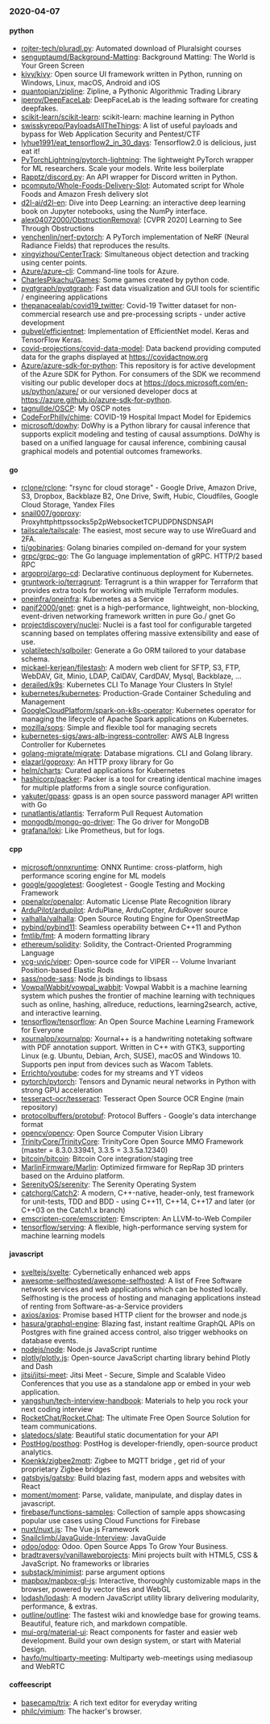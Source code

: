 ### 2020-04-07

#### python
* [rojter-tech/pluradl.py](https://github.com/rojter-tech/pluradl.py): Automated download of Pluralsight courses
* [senguptaumd/Background-Matting](https://github.com/senguptaumd/Background-Matting): Background Matting: The World is Your Green Screen
* [kivy/kivy](https://github.com/kivy/kivy): Open source UI framework written in Python, running on Windows, Linux, macOS, Android and iOS
* [quantopian/zipline](https://github.com/quantopian/zipline): Zipline, a Pythonic Algorithmic Trading Library
* [iperov/DeepFaceLab](https://github.com/iperov/DeepFaceLab): DeepFaceLab is the leading software for creating deepfakes.
* [scikit-learn/scikit-learn](https://github.com/scikit-learn/scikit-learn): scikit-learn: machine learning in Python
* [swisskyrepo/PayloadsAllTheThings](https://github.com/swisskyrepo/PayloadsAllTheThings): A list of useful payloads and bypass for Web Application Security and Pentest/CTF
* [lyhue1991/eat_tensorflow2_in_30_days](https://github.com/lyhue1991/eat_tensorflow2_in_30_days): Tensorflow2.0  is delicious, just eat it! 
* [PyTorchLightning/pytorch-lightning](https://github.com/PyTorchLightning/pytorch-lightning): The lightweight PyTorch wrapper for ML researchers. Scale your models. Write less boilerplate
* [Rapptz/discord.py](https://github.com/Rapptz/discord.py): An API wrapper for Discord written in Python.
* [pcomputo/Whole-Foods-Delivery-Slot](https://github.com/pcomputo/Whole-Foods-Delivery-Slot): Automated script for Whole Foods and Amazon Fresh delivery slot
* [d2l-ai/d2l-en](https://github.com/d2l-ai/d2l-en): Dive into Deep Learning: an interactive deep learning book on Jupyter notebooks, using the NumPy interface.
* [alex04072000/ObstructionRemoval](https://github.com/alex04072000/ObstructionRemoval): [CVPR 2020] Learning to See Through Obstructions
* [yenchenlin/nerf-pytorch](https://github.com/yenchenlin/nerf-pytorch): A PyTorch implementation of NeRF (Neural Radiance Fields) that reproduces the results.
* [xingyizhou/CenterTrack](https://github.com/xingyizhou/CenterTrack): Simultaneous object detection and tracking using center points.
* [Azure/azure-cli](https://github.com/Azure/azure-cli): Command-line tools for Azure.
* [CharlesPikachu/Games](https://github.com/CharlesPikachu/Games): Some games created by python code.
* [pyqtgraph/pyqtgraph](https://github.com/pyqtgraph/pyqtgraph): Fast data visualization and GUI tools for scientific / engineering applications
* [thepanacealab/covid19_twitter](https://github.com/thepanacealab/covid19_twitter): Covid-19 Twitter dataset for non-commercial research use and pre-processing scripts - under active development
* [qubvel/efficientnet](https://github.com/qubvel/efficientnet): Implementation of EfficientNet model. Keras and TensorFlow Keras.
* [covid-projections/covid-data-model](https://github.com/covid-projections/covid-data-model): Data backend providing computed data for the graphs displayed at https://covidactnow.org
* [Azure/azure-sdk-for-python](https://github.com/Azure/azure-sdk-for-python): This repository is for active development of the Azure SDK for Python. For consumers of the SDK we recommend visiting our public developer docs at https://docs.microsoft.com/en-us/python/azure/ or our versioned developer docs at https://azure.github.io/azure-sdk-for-python.
* [tagnullde/OSCP](https://github.com/tagnullde/OSCP): My OSCP notes
* [CodeForPhilly/chime](https://github.com/CodeForPhilly/chime): COVID-19 Hospital Impact Model for Epidemics
* [microsoft/dowhy](https://github.com/microsoft/dowhy): DoWhy is a Python library for causal inference that supports explicit modeling and testing of causal assumptions. DoWhy is based on a unified language for causal inference, combining causal graphical models and potential outcomes frameworks.

#### go
* [rclone/rclone](https://github.com/rclone/rclone): "rsync for cloud storage" - Google Drive, Amazon Drive, S3, Dropbox, Backblaze B2, One Drive, Swift, Hubic, Cloudfiles, Google Cloud Storage, Yandex Files
* [snail007/goproxy](https://github.com/snail007/goproxy): Proxyhttphttpssocks5p2pWebsocketTCPUDPDNSDNSAPI
* [tailscale/tailscale](https://github.com/tailscale/tailscale): The easiest, most secure way to use WireGuard and 2FA.
* [tj/gobinaries](https://github.com/tj/gobinaries): Golang binaries compiled on-demand for your system
* [grpc/grpc-go](https://github.com/grpc/grpc-go): The Go language implementation of gRPC. HTTP/2 based RPC
* [argoproj/argo-cd](https://github.com/argoproj/argo-cd): Declarative continuous deployment for Kubernetes.
* [gruntwork-io/terragrunt](https://github.com/gruntwork-io/terragrunt): Terragrunt is a thin wrapper for Terraform that provides extra tools for working with multiple Terraform modules.
* [oneinfra/oneinfra](https://github.com/oneinfra/oneinfra): Kubernetes as a Service
* [panjf2000/gnet](https://github.com/panjf2000/gnet): gnet is a high-performance, lightweight, non-blocking, event-driven networking framework written in pure Go./ gnet  Go 
* [projectdiscovery/nuclei](https://github.com/projectdiscovery/nuclei): Nuclei is a fast tool for configurable targeted scanning based on templates offering massive extensibility and ease of use.
* [volatiletech/sqlboiler](https://github.com/volatiletech/sqlboiler): Generate a Go ORM tailored to your database schema.
* [mickael-kerjean/filestash](https://github.com/mickael-kerjean/filestash):  A modern web client for SFTP, S3, FTP, WebDAV, Git, Minio, LDAP, CalDAV, CardDAV, Mysql, Backblaze, ...
* [derailed/k9s](https://github.com/derailed/k9s):  Kubernetes CLI To Manage Your Clusters In Style!
* [kubernetes/kubernetes](https://github.com/kubernetes/kubernetes): Production-Grade Container Scheduling and Management
* [GoogleCloudPlatform/spark-on-k8s-operator](https://github.com/GoogleCloudPlatform/spark-on-k8s-operator): Kubernetes operator for managing the lifecycle of Apache Spark applications on Kubernetes.
* [mozilla/sops](https://github.com/mozilla/sops): Simple and flexible tool for managing secrets
* [kubernetes-sigs/aws-alb-ingress-controller](https://github.com/kubernetes-sigs/aws-alb-ingress-controller): AWS ALB Ingress Controller for Kubernetes
* [golang-migrate/migrate](https://github.com/golang-migrate/migrate): Database migrations. CLI and Golang library.
* [elazarl/goproxy](https://github.com/elazarl/goproxy): An HTTP proxy library for Go
* [helm/charts](https://github.com/helm/charts): Curated applications for Kubernetes
* [hashicorp/packer](https://github.com/hashicorp/packer): Packer is a tool for creating identical machine images for multiple platforms from a single source configuration.
* [yakuter/gpass](https://github.com/yakuter/gpass): gpass is an open source password manager API written with Go
* [runatlantis/atlantis](https://github.com/runatlantis/atlantis): Terraform Pull Request Automation
* [mongodb/mongo-go-driver](https://github.com/mongodb/mongo-go-driver): The Go driver for MongoDB
* [grafana/loki](https://github.com/grafana/loki): Like Prometheus, but for logs.

#### cpp
* [microsoft/onnxruntime](https://github.com/microsoft/onnxruntime): ONNX Runtime: cross-platform, high performance scoring engine for ML models
* [google/googletest](https://github.com/google/googletest): Googletest - Google Testing and Mocking Framework
* [openalpr/openalpr](https://github.com/openalpr/openalpr): Automatic License Plate Recognition library
* [ArduPilot/ardupilot](https://github.com/ArduPilot/ardupilot): ArduPlane, ArduCopter, ArduRover source
* [valhalla/valhalla](https://github.com/valhalla/valhalla): Open Source Routing Engine for OpenStreetMap
* [pybind/pybind11](https://github.com/pybind/pybind11): Seamless operability between C++11 and Python
* [fmtlib/fmt](https://github.com/fmtlib/fmt): A modern formatting library
* [ethereum/solidity](https://github.com/ethereum/solidity): Solidity, the Contract-Oriented Programming Language
* [vcg-uvic/viper](https://github.com/vcg-uvic/viper): Open-source code for VIPER -- Volume Invariant Position-based Elastic Rods
* [sass/node-sass](https://github.com/sass/node-sass):  Node.js bindings to libsass
* [VowpalWabbit/vowpal_wabbit](https://github.com/VowpalWabbit/vowpal_wabbit): Vowpal Wabbit is a machine learning system which pushes the frontier of machine learning with techniques such as online, hashing, allreduce, reductions, learning2search, active, and interactive learning.
* [tensorflow/tensorflow](https://github.com/tensorflow/tensorflow): An Open Source Machine Learning Framework for Everyone
* [xournalpp/xournalpp](https://github.com/xournalpp/xournalpp): Xournal++ is a handwriting notetaking software with PDF annotation support. Written in C++ with GTK3, supporting Linux (e.g. Ubuntu, Debian, Arch, SUSE), macOS and Windows 10. Supports pen input from devices such as Wacom Tablets.
* [Errichto/youtube](https://github.com/Errichto/youtube): codes for my streams and YT videos
* [pytorch/pytorch](https://github.com/pytorch/pytorch): Tensors and Dynamic neural networks in Python with strong GPU acceleration
* [tesseract-ocr/tesseract](https://github.com/tesseract-ocr/tesseract): Tesseract Open Source OCR Engine (main repository)
* [protocolbuffers/protobuf](https://github.com/protocolbuffers/protobuf): Protocol Buffers - Google's data interchange format
* [opencv/opencv](https://github.com/opencv/opencv): Open Source Computer Vision Library
* [TrinityCore/TrinityCore](https://github.com/TrinityCore/TrinityCore): TrinityCore Open Source MMO Framework (master = 8.3.0.33941, 3.3.5 = 3.3.5a.12340)
* [bitcoin/bitcoin](https://github.com/bitcoin/bitcoin): Bitcoin Core integration/staging tree
* [MarlinFirmware/Marlin](https://github.com/MarlinFirmware/Marlin): Optimized firmware for RepRap 3D printers based on the Arduino platform.
* [SerenityOS/serenity](https://github.com/SerenityOS/serenity): The Serenity Operating System 
* [catchorg/Catch2](https://github.com/catchorg/Catch2): A modern, C++-native, header-only, test framework for unit-tests, TDD and BDD - using C++11, C++14, C++17 and later (or C++03 on the Catch1.x branch)
* [emscripten-core/emscripten](https://github.com/emscripten-core/emscripten): Emscripten: An LLVM-to-Web Compiler
* [tensorflow/serving](https://github.com/tensorflow/serving): A flexible, high-performance serving system for machine learning models

#### javascript
* [sveltejs/svelte](https://github.com/sveltejs/svelte): Cybernetically enhanced web apps
* [awesome-selfhosted/awesome-selfhosted](https://github.com/awesome-selfhosted/awesome-selfhosted): A list of Free Software network services and web applications which can be hosted locally. Selfhosting is the process of hosting and managing applications instead of renting from Software-as-a-Service providers
* [axios/axios](https://github.com/axios/axios): Promise based HTTP client for the browser and node.js
* [hasura/graphql-engine](https://github.com/hasura/graphql-engine): Blazing fast, instant realtime GraphQL APIs on Postgres with fine grained access control, also trigger webhooks on database events.
* [nodejs/node](https://github.com/nodejs/node): Node.js JavaScript runtime 
* [plotly/plotly.js](https://github.com/plotly/plotly.js): Open-source JavaScript charting library behind Plotly and Dash
* [jitsi/jitsi-meet](https://github.com/jitsi/jitsi-meet): Jitsi Meet - Secure, Simple and Scalable Video Conferences that you use as a standalone app or embed in your web application.
* [yangshun/tech-interview-handbook](https://github.com/yangshun/tech-interview-handbook):  Materials to help you rock your next coding interview
* [RocketChat/Rocket.Chat](https://github.com/RocketChat/Rocket.Chat): The ultimate Free Open Source Solution for team communications.
* [slatedocs/slate](https://github.com/slatedocs/slate): Beautiful static documentation for your API
* [PostHog/posthog](https://github.com/PostHog/posthog):  PostHog is developer-friendly, open-source product analytics.
* [Koenkk/zigbee2mqtt](https://github.com/Koenkk/zigbee2mqtt): Zigbee  to MQTT bridge , get rid of your proprietary Zigbee bridges 
* [gatsbyjs/gatsby](https://github.com/gatsbyjs/gatsby): Build blazing fast, modern apps and websites with React
* [moment/moment](https://github.com/moment/moment): Parse, validate, manipulate, and display dates in javascript.
* [firebase/functions-samples](https://github.com/firebase/functions-samples): Collection of sample apps showcasing popular use cases using Cloud Functions for Firebase
* [nuxt/nuxt.js](https://github.com/nuxt/nuxt.js): The Vue.js Framework
* [Snailclimb/JavaGuide-Interview](https://github.com/Snailclimb/JavaGuide-Interview): JavaGuide
* [odoo/odoo](https://github.com/odoo/odoo): Odoo. Open Source Apps To Grow Your Business.
* [bradtraversy/vanillawebprojects](https://github.com/bradtraversy/vanillawebprojects): Mini projects built with HTML5, CSS & JavaScript. No frameworks or libraries
* [substack/minimist](https://github.com/substack/minimist): parse argument options
* [mapbox/mapbox-gl-js](https://github.com/mapbox/mapbox-gl-js): Interactive, thoroughly customizable maps in the browser, powered by vector tiles and WebGL
* [lodash/lodash](https://github.com/lodash/lodash): A modern JavaScript utility library delivering modularity, performance, & extras.
* [outline/outline](https://github.com/outline/outline): The fastest wiki and knowledge base for growing teams. Beautiful, feature rich, and markdown compatible.
* [mui-org/material-ui](https://github.com/mui-org/material-ui): React components for faster and easier web development. Build your own design system, or start with Material Design.
* [havfo/multiparty-meeting](https://github.com/havfo/multiparty-meeting): Multiparty web-meetings using mediasoup and WebRTC

#### coffeescript
* [basecamp/trix](https://github.com/basecamp/trix): A rich text editor for everyday writing
* [philc/vimium](https://github.com/philc/vimium): The hacker's browser.
